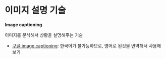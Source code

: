 # 이미지 설명 기술

**Image captioning**

이미지를 분석해서 상황을 설명해주는 기술

- [구글 image captioning](https://cloud.google.com/vertex-ai/docs/generative-ai/model-reference/image-captioning): 한국어가 불가능하므로, 영어로 된것을 번역해서 사용해보기